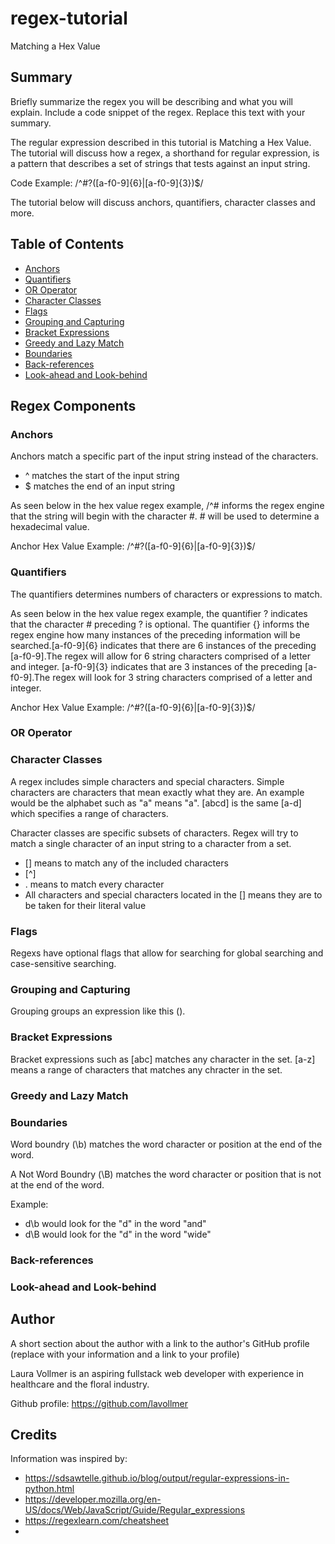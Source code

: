 # regex-tutorial

Matching a Hex Value 

## Summary

Briefly summarize the regex you will be describing and what you will explain. Include a code snippet of the regex. Replace this text with your summary.

The regular expression described in this tutorial is Matching a Hex Value. The tutorial will discuss how a regex, a shorthand for regular expression, is a pattern that describes a set of strings that tests against an input string.

Code Example: /^#?([a-f0-9]{6}|[a-f0-9]{3})$/

The tutorial below will discuss anchors, quantifiers, character classes and more. 

## Table of Contents

- [Anchors](#anchors)
- [Quantifiers](#quantifiers)
- [OR Operator](#or-operator)
- [Character Classes](#character-classes)
- [Flags](#flags)
- [Grouping and Capturing](#grouping-and-capturing)
- [Bracket Expressions](#bracket-expressions)
- [Greedy and Lazy Match](#greedy-and-lazy-match)
- [Boundaries](#boundaries)
- [Back-references](#back-references)
- [Look-ahead and Look-behind](#look-ahead-and-look-behind)

## Regex Components

### Anchors

Anchors match a specific part of the input string instead of the characters.

* ^ matches the start of the input string
* $ matches the end of an input string

As seen below in the hex value regex example, /^# informs the regex engine that the string will begin with the character #. # will be used to determine a hexadecimal value. 

Anchor Hex Value Example: /^#?([a-f0-9]{6}|[a-f0-9]{3})$/

### Quantifiers

The quantifiers determines numbers of characters or expressions to match.

As seen below in the hex value regex example, the quantifier ? indicates that the character # preceding ? is optional. The quantifier {} informs the regex engine how many instances of the preceding information will be searched.[a-f0-9]{6} indicates that there are 6 instances of the preceding [a-f0-9].The regex will allow for 6 string characters comprised of a letter and integer. [a-f0-9]{3} indicates that are 3 instances of the preceding [a-f0-9].The regex will look for 3 string characters comprised of a letter and integer.

Anchor Hex Value Example: /^#?([a-f0-9]{6}|[a-f0-9]{3})$/

### OR Operator

### Character Classes

A regex includes simple characters and special characters. Simple characters are characters that mean exactly what they are. An example would be the alphabet such as "a" means "a". [abcd] is the same [a-d] which specifies a range of characters.

Character classes are specific subsets of characters. Regex will try to match a single character of an input string to a character from a set.

* [] means to match any of the included characters
* [^]
* . means to match every character
* All characters and special characters located in the [] means they are to be taken for their literal value

### Flags

Regexs have optional flags that allow for searching for global searching and case-sensitive searching. 

### Grouping and Capturing

Grouping groups an expression like this ().

### Bracket Expressions

Bracket expressions such as [abc] matches any character in the set. [a-z] means a range of characters that matches any chracter in the set.

### Greedy and Lazy Match

### Boundaries

Word boundry (\b) matches the word character or position at the end of the word. 

A Not Word Boundry (\B) matches the word character or position that is not at the end of the word.

Example:
* d\b would look for the "d" in the word "and"
* d\B would look for the "d" in the word "wide"

### Back-references

### Look-ahead and Look-behind



## Author

A short section about the author with a link to the author's GitHub profile (replace with your information and a link to your profile)

Laura Vollmer is an aspiring fullstack web developer with experience in healthcare and the floral industry.

Github profile: https://github.com/lavollmer

## Credits

Information was inspired by:

* https://sdsawtelle.github.io/blog/output/regular-expressions-in-python.html
* https://developer.mozilla.org/en-US/docs/Web/JavaScript/Guide/Regular_expressions
* https://regexlearn.com/cheatsheet
*